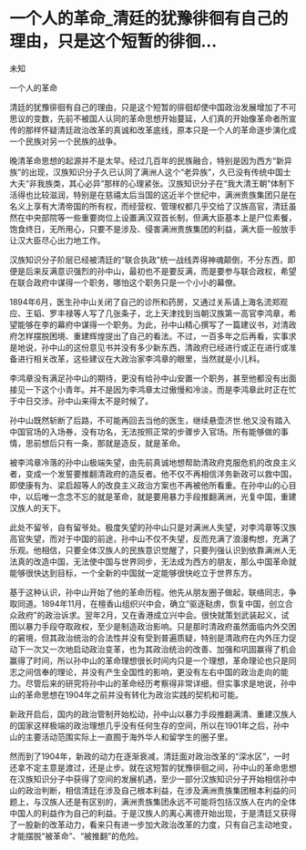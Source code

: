 # 一个人的革命_清廷的犹豫徘徊有自己的理由，只是这个短暂的徘徊...

未知

一个人的革命

清廷的犹豫徘徊有自己的理由，只是这个短暂的徘徊却使中国政治发展增加了不可思议的变数，先前不被国人认同的革命思想开始蔓延，人们真的开始像革命者所宣传的那样怀疑清廷政治改革的真诚和改革底线，原本只是一个人的革命逐步演化成一个民族对另一个民族的战争。

晚清革命思想的起源并不是太早。经过几百年的民族融合，特别是因为西方“新异族”的出现，汉族知识分子久已认同了满洲人这个“老异族”，久已没有传统中国士大夫“非我族类，其心必异”那样的心理紧张。汉族知识分子在“我大清王朝”体制下活得也比较滋润，特别是在慈禧太后当国的这近半个世纪中，满洲贵族集团只是在名义上享有大清帝国的所有权，而经营权、管理权都几乎交给了汉族高官，清廷虽然在中央部院等一些重要岗位上设置满汉双首长制，但满大臣基本上是尸位素餐，饱食终日，无所用心，只要不是涉及、侵害满洲贵族集团的利益，满大臣一般放手让汉大臣尽心出力地工作。

汉族知识分子阶层已经被清廷的“联合执政”统一战线弄得神魂颠倒，不分东西，即便是后来反满意识强烈的孙中山，最初也不是要反满，而是要参与联合政权，希望在联合政府中谋得一个职务，哪怕这个职务只是一个小小的幕僚。

1894年6月，医生孙中山关闭了自己的诊所和药房，又通过关系请上海名流郑观应、王韬、罗丰禄等人写了几张条子，北上天津找到当朝汉族第一高官李鸿章，希望能够在李的幕府中谋得一个职务。为此，孙中山精心撰写了一篇建议书，对清政府怎样摆脱困境、重建辉煌提出了自己的看法。不过，一百多年之后再看，实事求是地说，孙中山的这份意见书并没有多少新东西，清政府已经进行或正在进行或准备进行相关改革，这些建议在大政治家李鸿章的眼里，当然就是小儿科。

李鸿章没有满足孙中山的期待，更没有给孙中山安置一个职务，甚至他都没有出面接见一下这个小青年。并不是因为李鸿章太过傲慢和冷淡，而是李鸿章此时正在忙于中日交涉。孙中山来得太不是时候了。

孙中山既然斩断了后路，不可能再回去当他的医生，继续悬壶济世.他又没有踏入中国官场的入场券，没有功名，无法按照正常的步骤步入官场。所有能够做的事情，思前想后只有一条，那就是造反，就是革命。

被李鸿章冷落的孙中山极端失望，由先前真诚地想帮助清政府克服危机的改良主义者，变成一个发誓要推翻清政府的造反者。他不仅不再相信洋务新政可以救中国，即使康有为、梁启超等人的改良主义政治方案也不再被他所看重。在孙中山的心目中，以后唯一念念不忘的就是革命，就是要用暴力手段推翻满洲，光复中国，重建汉族人的天下。

此处不留爷，自有留爷处。极度失望的孙中山只是对满洲人失望，对李鸿章等汉族高官失望，而对于中国的前途，孙中山不仅不失望，反而充满了浪漫构想，充满了乐观。他相信，只要全体汉族人的民族意识觉醒了，只要列强认识到依靠满洲人无法真的改造中国，无法使中国与世界同步，无法成为西方的朋友，那么中国革命就能够很快达到目标，一个全新的中国就一定能够很快屹立于世界东方。

基于这种认识，孙中山开始了他的革命历程。他先从朋友圈子做起，联络同志，争取同道。1894年11月，在檀香山组织兴中会，确立“驱逐鞑虏，恢复中国，创立合众政府”的政治诉求。翌年2月，又在香港成立兴中会。很快就策划武装起义，试图以暴力手段夺取政权，至少是制造政治影响。只是那时清政府虽然面临内外交困的窘境，但其政治统治的合法性并没有受到普遍质疑，特别是清政府在内外压力促动下一次又一次地启动政治变革，也为其政治统治的改善、加强和巩固赢得了机会赢得了时间，所以孙中山的革命理想很长时间内只是一个理想，革命理论也只是同志之间信奉的理论，并没有产生全国性的影响，更没有左右中国的政治走向的能力。尽管后来的研究将孙中山的革命经历考察得非常详细，但实事求是地说，孙中山的革命思想在1904年之前并没有转化为政治实践的契机和可能。

新政开启后，国内的政治管制开始松动，孙中山以暴力手段推翻满清、重建汉族人的国家这样极端的政治理想几乎没有任何生存的空间，所以在1901年之后，孙中山的主要活动范围实际上一直囿于海外华人和留学生的圈子里。

然而到了1904年，新政的动力在逐渐衰减，清廷面对政治改革的“深水区”，一时还拿不定主意是渡过，还是止步。就在这短暂的犹豫徘徊之间，孙中山的革命思想在汉族知识分子中获得了空间的发展机遇，至少一部分汉族知识分子开始相信孙中山的政治判断，相信清廷在涉及自己根本利益，在涉及满洲贵族集团根本利益的问题上，与汉族人还是有区别的，满洲贵族集团永远不可能将包括汉族人在内的全体中国人的利益作为自己的利益。于是汉族人的离心离德开始出现，于是清廷又获得了一股新的改革动力，看来只有进一步加大政治改革的力度，只有自己主动地变，才能摆脱“被革命”、“被推翻”的危险。